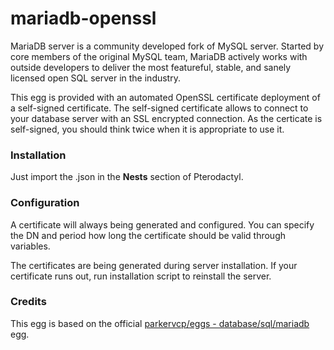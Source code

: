# mariadb-openssl
MariaDB server is a community developed fork of MySQL server. Started by core members of the original MySQL team, 
MariaDB actively works with outside developers to deliver the most featureful, 
stable, and sanely licensed open SQL server in the industry.

This egg is provided with an automated OpenSSL certificate deployment of a self-signed certificate.
The self-signed certificate allows to connect to your database server with an SSL encrypted connection.
As the certicate is self-signed, you should think twice when it is appropriate to use it.

### Installation
Just import the .json in the **Nests** section of Pterodactyl.

### Configuration
A certificate will always being generated and configured.
You can specify the DN and period how long the certificate should be valid through variables.

The certificates are being generated during server installation. If your certificate runs out, run installation script to reinstall the server.

### Credits
This egg is based on the official [parkervcp/eggs - database/sql/mariadb](https://github.com/parkervcp/eggs/tree/master/database/sql/mariadb) egg.
